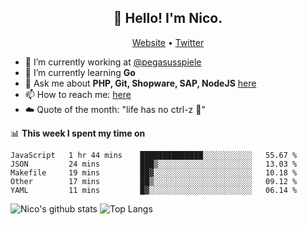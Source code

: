 <h2 align="center">👋 Hello! I'm Nico.</h2>
<p align="center">
  <a href="https://gruselhaus.com">Website</a> •
  <a href="https://twitter.com/NicoFinkernagel">Twitter</a>
</p>


- 🔭 I’m currently working at [@pegasusspiele](https://github.com/pegasusspiele)
- 🌱 I’m currently learning **Go**
- 💬 Ask me about **PHP, Git, Shopware, SAP, NodeJS** [here](https://github.com/gruselhaus/gruselhaus/issues)
- 📫 How to reach me: [here](https://github.com/gruselhaus/gruselhaus/issues)
- ☁️ Quote of the month: "life has no ctrl-z 🌴"

📊 **This week I spent my time on**
<!--START_SECTION:waka-->
```text
JavaScript   1 hr 44 mins    ██████████████░░░░░░░░░░░   55.67 % 
JSON         24 mins         ███▒░░░░░░░░░░░░░░░░░░░░░   13.03 % 
Makefile     19 mins         ██▓░░░░░░░░░░░░░░░░░░░░░░   10.18 % 
Other        17 mins         ██▒░░░░░░░░░░░░░░░░░░░░░░   09.12 % 
YAML         11 mins         █▓░░░░░░░░░░░░░░░░░░░░░░░   06.14 % 
```
<!--END_SECTION:waka-->

![Nico's github stats](https://github-readme-stats.vercel.app/api?username=gruselhaus&show_icons=true&hide_border=true&title_color=000000&icon_color=000000&text_color=000000&bg_color=ffffff)
![Top Langs](https://github-readme-stats.vercel.app/api/top-langs/?username=gruselhaus&hide_border=true&title_color=000000&icon_color=000000&text_color=000000&bg_color=ffffff)
